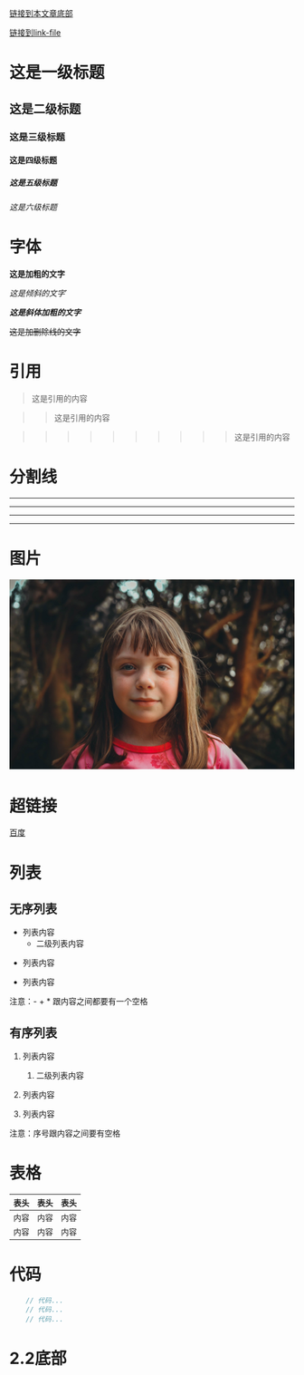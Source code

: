 [链接到本文章底部](#22底部)

[链接到link-file](./link-file.md)

# 这是一级标题

## 这是二级标题

### 这是三级标题

#### 这是四级标题

##### 这是五级标题

###### 这是六级标题

# 字体

**这是加粗的文字**

*这是倾斜的文字*`

***这是斜体加粗的文字***

~~这是加删除线的文字~~

# 引用

>这是引用的内容

>>这是引用的内容

>>>>>>>>>>这是引用的内容

# 分割线

---

----

***

*****

# 图片

![alt](./image.jpg)

# 超链接

[百度](http://baidu.com)

# 列表

## 无序列表

- 列表内容
    - 二级列表内容

+ 列表内容

* 列表内容

注意：- + * 跟内容之间都要有一个空格

## 有序列表

1. 列表内容
    1. 二级列表内容

2. 列表内容

3. 列表内容

注意：序号跟内容之间要有空格

# 表格

表头|表头|表头
---|---|---
内容|内容|内容
内容|内容|内容

# 代码

```java
    // 代码...
    // 代码...
    // 代码...
```

# 2.2底部